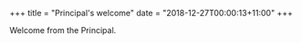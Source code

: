 +++
title = "Principal's welcome"
date = "2018-12-27T00:00:13+11:00"
+++

Welcome from the Principal.
